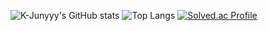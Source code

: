 ![K-Junyyy's GitHub stats](https://github-readme-stats.vercel.app/api?username=Yoon-HP&show_icons=true&theme=highcontrast)
![Top Langs](https://github-readme-stats.vercel.app/api/top-langs/?username=Yoon-HP&layout=Demo&theme=highcontrast)
[![Solved.ac Profile](http://mazassumnida.wtf/api/generate_badge?boj=dkwjt001)](https://solved.ac/dkwjt001)
